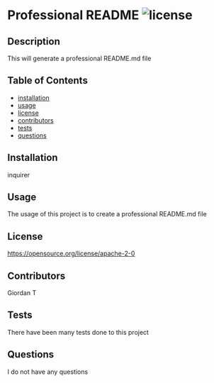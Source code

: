 # Professional README ![license](https://img.shields.io/badge/license-Apache_license_2.0-blue)
  
## Description
 This will generate a professional README.md file

## Table of Contents
 * [installation](#installation)
 * [usage](#usage)
 * [license](#license)
 * [contributors](#contributors)
 * [tests](#tests)
 * [questions](#questions)

## Installation
inquirer

## Usage
The usage of this project is to create a professional README.md file

## License
https://opensource.org/license/apache-2-0

## Contributors
Giordan T

## Tests
There have been many tests done to this project

## Questions
I do not have any questions
